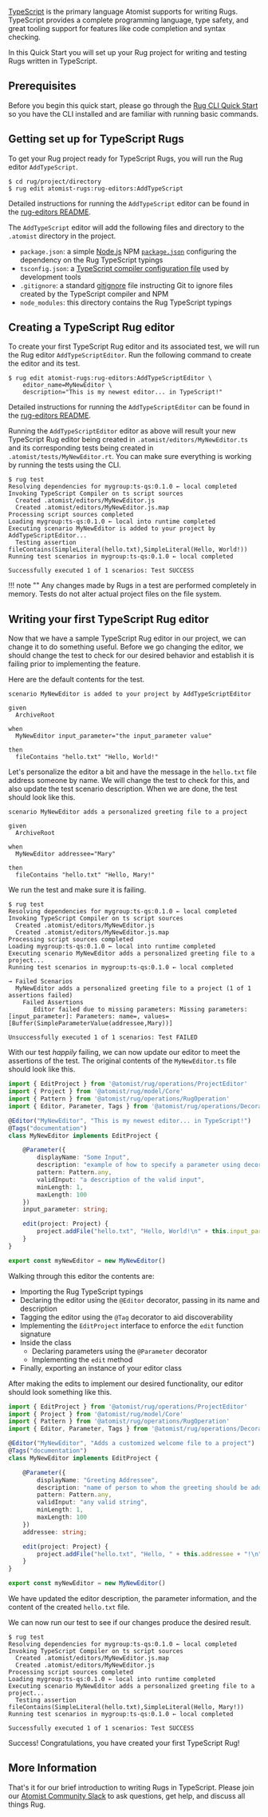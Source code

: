 [TypeScript][ts] is the primary language Atomist supports for writing
Rugs. TypeScript provides a complete programming language, type
safety, and great tooling support for features like code completion
and syntax checking.

[ts]: https://www.typescriptlang.org/

In this Quick Start you will set up your Rug project for writing and
testing Rugs written in TypeScript.

## Prerequisites

Before you begin this quick start, please go through
the [Rug CLI Quick Start](rug-cli.md) so you have the CLI installed
and are familiar with running basic commands.

## Getting set up for TypeScript Rugs

To get your Rug project ready for TypeScript Rugs, you will run the
Rug editor `AddTypeScript`.

```
$ cd rug/project/directory
$ rug edit atomist-rugs:rug-editors:AddTypeScript
```

Detailed instructions for running the `AddTypeScript` editor can be
found in the [rug-editors README][rug-editors].

[rug-editors]: https://github.com/atomist-rugs/rug-editors#addtypescript

The `AddTypeScript` editor will add the following files and directory
to the `.atomist` directory in the project.

-  `package.json`: a simple [Node.js][node]
   NPM [`package.json`][pkg-json] configuring the dependency on the
   Rug TypeScript typings
-  `tsconfig.json`:
   a [TypeScript compiler configuration file][tsconfig] used by
   development tools
-  `.gitignore`: a standard [gitignore][] file instructing Git to
   ignore files created by the TypeScript compiler and NPM
-  `node_modules`: this directory contains the Rug TypeScript typings

[node]: https://nodejs.org/
[pkg-json]: https://docs.npmjs.com/files/package.json
[tsconfig]: https://www.typescriptlang.org/docs/handbook/tsconfig-json.html
[gitignore]: https://git-scm.com/docs/gitignore

## Creating a TypeScript Rug editor

To create your first TypeScript Rug editor and its associated test, we
will run the Rug editor `AddTypeScriptEditor`.  Run the following
command to create the editor and its test.

```
$ rug edit atomist-rugs:rug-editors:AddTypeScriptEditor \
    editor_name=MyNewEditor \
    description="This is my newest editor... in TypeScript!"
```

Detailed instructions for running the `AddTypeScriptEditor` can be
found in the [rug-editors README][ts-editor].

[ts-editor]: https://github.com/atomist-rugs/rug-editors#addtypescripteditor

Running the `AddTypeScriptEditor` editor as above will result your new
TypeScript Rug editor being created in
`.atomist/editors/MyNewEditor.ts` and its corresponding tests being
created in `.atomist/tests/MyNewEditor.rt`.  You can make sure
everything is working by running the tests using the CLI.

```
$ rug test
Resolving dependencies for mygroup:ts-qs:0.1.0 ← local completed
Invoking TypeScript Compiler on ts script sources
  Created .atomist/editors/MyNewEditor.js
  Created .atomist/editors/MyNewEditor.js.map
Processing script sources completed
Loading mygroup:ts-qs:0.1.0 ← local into runtime completed
Executing scenario MyNewEditor is added to your project by AddTypeScriptEditor...
  Testing assertion fileContains(SimpleLiteral(hello.txt),SimpleLiteral(Hello, World!))
Running test scenarios in mygroup:ts-qs:0.1.0 ← local completed

Successfully executed 1 of 1 scenarios: Test SUCCESS
```

!!! note ""
    Any changes made by Rugs in a test are performed completely in
    memory.  Tests do not alter actual project files on the file
    system.

## Writing your first TypeScript Rug editor

Now that we have a sample TypeScript Rug editor in our project, we can
change it to do something useful.  Before we go changing the editor,
we should change the test to check for our desired behavior and
establish it is failing prior to implementing the feature.

Here are the default contents for the test.

```rug
scenario MyNewEditor is added to your project by AddTypeScriptEditor

given
  ArchiveRoot

when
  MyNewEditor input_parameter="the input_parameter value"

then
  fileContains "hello.txt" "Hello, World!"
```

Let's personalize the editor a bit and have the message in the
`hello.txt` file address someone by name.  We will change the test to
check for this, and also update the test scenario description.  When
we are done, the test should look like this.

```rug
scenario MyNewEditor adds a personalized greeting file to a project

given
  ArchiveRoot

when
  MyNewEditor addressee="Mary"

then
  fileContains "hello.txt" "Hello, Mary!"
```

We run the test and make sure it is failing.

```
$ rug test
Resolving dependencies for mygroup:ts-qs:0.1.0 ← local completed
Invoking TypeScript Compiler on ts script sources
  Created .atomist/editors/MyNewEditor.js
  Created .atomist/editors/MyNewEditor.js.map
Processing script sources completed
Loading mygroup:ts-qs:0.1.0 ← local into runtime completed
Executing scenario MyNewEditor adds a personalized greeting file to a project...
Running test scenarios in mygroup:ts-qs:0.1.0 ← local completed

→ Failed Scenarios
  MyNewEditor adds a personalized greeting file to a project (1 of 1 assertions failed)
    Failed Assertions
       Editor failed due to missing parameters: Missing parameters: [input_parameter]: Parameters: name=, values=[Buffer(SimpleParameterValue(addressee,Mary))]

Unsuccessfully executed 1 of 1 scenarios: Test FAILED
```

With our test *happily* failing, we can now update our editor to meet
the assertions of the test.  The original contents of the
`MyNewEditor.ts` file should look like this.

```typescript
import { EditProject } from '@atomist/rug/operations/ProjectEditor'
import { Project } from '@atomist/rug/model/Core'
import { Pattern } from '@atomist/rug/operations/RugOperation'
import { Editor, Parameter, Tags } from '@atomist/rug/operations/Decorators'

@Editor("MyNewEditor", "This is my newest editor... in TypeScript!")
@Tags("documentation")
class MyNewEditor implements EditProject {

    @Parameter({
        displayName: "Some Input",
        description: "example of how to specify a parameter using decorators",
        pattern: Pattern.any,
        validInput: "a description of the valid input",
        minLength: 1,
        maxLength: 100
    })
    input_parameter: string;

    edit(project: Project) {
        project.addFile("hello.txt", "Hello, World!\n" + this.input_parameter + "\n");
    }
}

export const myNewEditor = new MyNewEditor()
```

Walking through this editor the contents are:

-   Importing the Rug TypeScript typings
-   Declaring the editor using the `@Editor` decorator, passing in its name and description
-   Tagging the editor using the `@Tag` decorator to aid discoverability
-   Implementing the `EditProject` interface to enforce the `edit` function signature
-   Inside the class
    -   Declaring parameters using the `@Parameter` decorator
    -   Implementing the `edit` method
-   Finally, exporting an instance of your editor class

After making the edits to implement our desired functionality, our
editor should look something like this.

```typescript
import { EditProject } from '@atomist/rug/operations/ProjectEditor'
import { Project } from '@atomist/rug/model/Core'
import { Pattern } from '@atomist/rug/operations/RugOperation'
import { Editor, Parameter, Tags } from '@atomist/rug/operations/Decorators'

@Editor("MyNewEditor", "Adds a customized welcome file to a project")
@Tags("documentation")
class MyNewEditor implements EditProject {

    @Parameter({
        displayName: "Greeting Addressee",
        description: "name of person to whom the greeting should be addressed",
        pattern: Pattern.any,
        validInput: "any valid string",
        minLength: 1,
        maxLength: 100
    })
    addressee: string;

    edit(project: Project) {
        project.addFile("hello.txt", "Hello, " + this.addressee + "!\n");
    }
}

export const myNewEditor = new MyNewEditor()
```

We have updated the editor description, the parameter information, and
the content of the created `hello.txt` file.

We can now run our test to see if our changes produce the desired
result.

```
$ rug test
Resolving dependencies for mygroup:ts-qs:0.1.0 ← local completed
Invoking TypeScript Compiler on ts script sources
  Created .atomist/editors/MyNewEditor.js.map
  Created .atomist/editors/MyNewEditor.js
Processing script sources completed
Loading mygroup:ts-qs:0.1.0 ← local into runtime completed
Executing scenario MyNewEditor adds a personalized greeting file to a project...
  Testing assertion fileContains(SimpleLiteral(hello.txt),SimpleLiteral(Hello, Mary!))
Running test scenarios in mygroup:ts-qs:0.1.0 ← local completed

Successfully executed 1 of 1 scenarios: Test SUCCESS
```

Success!  Congratulations, you have created your first TypeScript Rug!

## More Information

That's it for our brief introduction to writing Rugs in TypeScript.
Please join our [Atomist Community Slack][slack] to ask questions, get
help, and discuss all things Rug.

[slack]: https://join.atomist.com/
